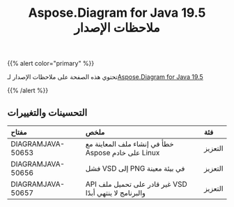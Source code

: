﻿---
title: Aspose.Diagram for Java 19.5 ملاحظات الإصدار
type: docs
weight: 80
url: /ar/java/aspose-diagram-for-java-19-5-release-notes/
---
{{% alert color="primary" %}} 

تحتوي هذه الصفحة على ملاحظات الإصدار لـ[Aspose.Diagram for Java 19.5](https://docs.aspose.com/diagram/java/aspose-diagram-for-java-19-5-release-notes/)

{{% /alert %}} 
## **التحسينات والتغييرات**

|**مفتاح**|**ملخص**|**فئة**|
|:- |:- |:- |
|DIAGRAMJAVA-50653|خطأ في إنشاء ملف المعاينة مع Aspose على خادم Linux|التعزيز|
|DIAGRAMJAVA-50656|فشل VSD إلى PNG في بيئة معينة|التعزيز|
|DIAGRAMJAVA-50657|API غير قادر على تحميل ملف VSD والبرنامج لا ينتهي أبدًا|التعزيز|

